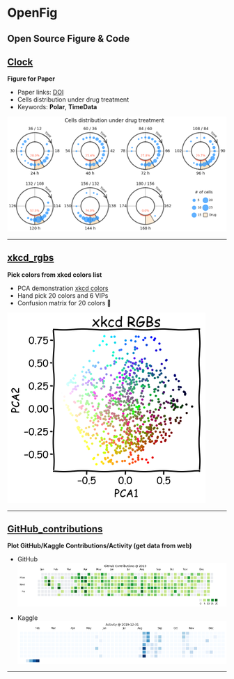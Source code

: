 # OpenFig

**Open Source Figure & Code**
---

## [Clock](./Clock)

**Figure for Paper**

- Paper links: [DOI](https://doi.org/10.1039/D0LC00140F)
- Cells distribution under drug treatment
- Keywords: **Polar**, **TimeData**

![](./Clock/Clock_Fig3F.png)

---

## [xkcd_rgbs](./xkcd_rgbs)

**Pick colors from xkcd colors list**

- PCA demonstration [xkcd colors](https://xkcd.com/color/rgb/)
- Hand pick 20 colors and 6 VIPs
- Confusion matrix for 20 colors :pushpin:

![](./xkcd_rgbs/xkcd_rgbs_PCA.png)

---

## [GitHub_contributions](./GitHub_contributions)

**Plot GitHub/Kaggle Contributions/Activity (get data from web)**

- GitHub
![](./GitHub_contributions/GitHub_Contributions_2019.png)

- Kaggle
![](./GitHub_contributions/Kaggle_Activity_2019.png)

---
